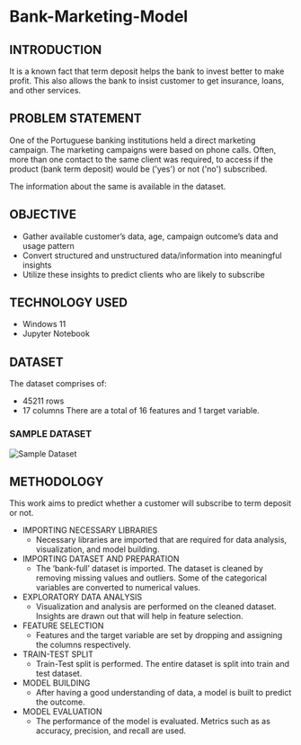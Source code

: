 # Bank-Marketing-Model

## INTRODUCTION
It is a known fact that term deposit helps the bank to invest better to make profit. This also allows the bank to insist customer to get insurance, loans, and other services.

## PROBLEM STATEMENT
One of the Portuguese banking institutions held a direct marketing campaign. The marketing campaigns were based on phone calls. Often, more than one contact to the same client was required, to access if the product (bank term deposit) would be (&#39;yes&#39;) or not (&#39;no&#39;) subscribed.

The information about the same is available in the dataset.

## OBJECTIVE
  - Gather available customer’s data, age, campaign outcome’s data and usage pattern
  - Convert structured and unstructured data/information into meaningful insights
  - Utilize these insights to predict clients who are likely to subscribe

## TECHNOLOGY USED
  - Windows 11
  - Jupyter Notebook

## DATASET
The dataset comprises of:
  - 45211 rows
  - 17 columns
There are a total of 16 features and 1 target variable.

### SAMPLE DATASET
![Sample Dataset]([https://myoctocat.com/assets/images/base-octocat.svg](https://github.com/adityatewari25/Bank-Marketing-Model/blob/main/images/sample_dataset.png))

## METHODOLOGY
This work aims to predict whether a customer will subscribe to term deposit or not.

  - IMPORTING NECESSARY LIBRARIES
    - Necessary libraries are imported that are required for data analysis, visualization, and model building.
  - IMPORTING DATASET AND PREPARATION
    - The ‘bank-full’ dataset is imported. The dataset is cleaned by removing missing values and outliers. Some of the categorical variables are converted to numerical values.
  - EXPLORATORY DATA ANALYSIS
    - Visualization and analysis are performed on the cleaned dataset. Insights are drawn out that will help in feature selection.
  - FEATURE SELECTION
    - Features and the target variable are set by dropping and assigning the columns respectively.
  - TRAIN-TEST SPLIT
    - Train-Test split is performed. The entire dataset is split into train and test dataset.
  - MODEL BUILDING
    - After having a good understanding of data, a model is built to predict the outcome.
  - MODEL EVALUATION
    - The performance of the model is evaluated. Metrics such as as accuracy, precision, and recall are used.

##
